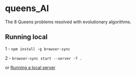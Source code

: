 # queens_AI
The 8 Queens problems resolved with evolutionary algorithms.
## Running local
1 - `npm install -g browser-sync`

2 - `browser-sync start --server -f .`

or [Running a local server](https://github.com/processing/p5.js/wiki/Local-server)

